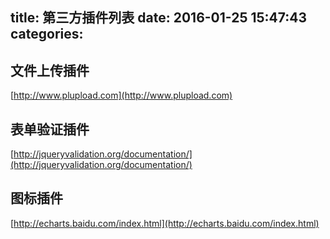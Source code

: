 title: 第三方插件列表
date: 2016-01-25 15:47:43
categories:
---

## 文件上传插件

[http://www.plupload.com](http://www.plupload.com)

## 表单验证插件

[http://jqueryvalidation.org/documentation/](http://jqueryvalidation.org/documentation/)

## 图标插件

[http://echarts.baidu.com/index.html](http://echarts.baidu.com/index.html)